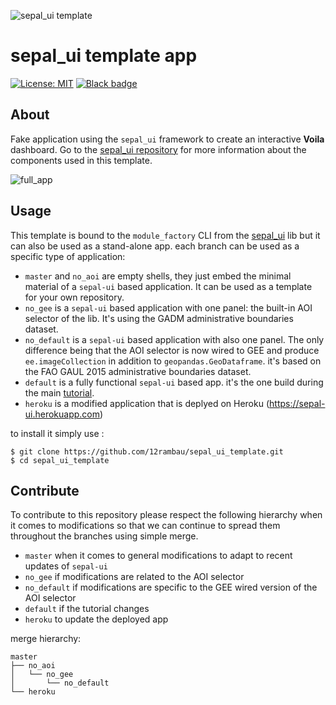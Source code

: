![sepal_ui template](https://raw.githubusercontent.com/openforis/sepal-doc/master/docs/source/img/sepal_header.png)

# sepal_ui template app

[![License: MIT](https://img.shields.io/badge/License-MIT-yellow.svg)](https://github.com/12rambau/sepal_ui_template/blob/no_default/LICENSE)
[![Black badge](https://img.shields.io/badge/code%20style-black-000000.svg)](https://github.com/psf/black)

## About 

Fake application using the `sepal_ui` framework to create an interactive **Voila** dashboard.
Go to the [sepal_ui repository](https://github.com/12rambau/sepal_ui) for more information about the components used in this template.

![full_app](https://raw.githubusercontent.com/12rambau/sepal_ui/master/docs/img/sepal_ui_demo.gif)

## Usage 

This template is bound to the `module_factory` CLI from the [sepal_ui](https://github.com/12rambau/sepal_ui) lib but it can also be used as a stand-alone app. each branch can be used as a specific type of application: 

- `master` and `no_aoi` are empty shells, they just embed the minimal material of a `sepal-ui` based application. It can be used as a template for your own repository. 
- `no_gee` is a `sepal-ui` based application with one panel: the built-in AOI selector of the lib. It's using the GADM administrative boundaries dataset.
- `no_default` is a `sepal-ui` based application with also one panel. The only difference being that the AOI selector is now wired to GEE and produce `ee.imageCollection` in addition to `geopandas.GeoDataframe`. it's based on the FAO GAUL 2015 administrative boundaries dataset.
- `default` is a fully functional `sepal-ui` based app. it's the one build during the main [tutorial](https://sepal-ui.readthedocs.io/en/latest/tutorials/sepalize.html).
- `heroku` is a modified application that is deplyed on Heroku (https://sepal-ui.herokuapp.com)

to install it simply use : 

```
$ git clone https://github.com/12rambau/sepal_ui_template.git
$ cd sepal_ui_template
```
## Contribute

To contribute to this repository please respect the following hierarchy when it comes to modifications so that we can continue to spread them throughout the branches using simple merge. 

- `master` when it comes to general modifications to adapt to recent updates of `sepal-ui`
- `no_gee` if modifications are related to the AOI selector
- `no_default` if modifications are specific to the GEE wired version of the AOI selector 
- `default` if the tutorial changes
- `heroku` to update the deployed app

merge hierarchy: 

```
master
├── no_aoi
│   └── no_gee
│       └── no_default
└── heroku
```


